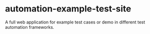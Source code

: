# automation-example-test-site
A full web application for example test cases or demo in different test automation frameworks.
